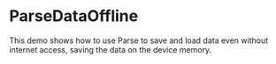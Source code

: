 ParseDataOffline
================

This demo shows how to use Parse to save and load data even without internet access, saving the data on the device memory.
